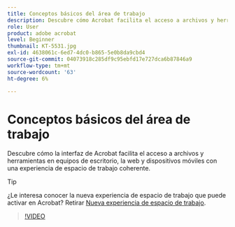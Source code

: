 ```yaml
---
title: Conceptos básicos del área de trabajo
description: Descubre cómo Acrobat facilita el acceso a archivos y herramientas en equipos de escritorio, la web y dispositivos móviles
role: User
product: adobe acrobat
level: Beginner
thumbnail: KT-5531.jpg
exl-id: 4638061c-6ed7-4dc0-b865-5e0b8da9cbd4
source-git-commit: 04073918c285df9c95ebfd17e727dca6b87846a9
workflow-type: tm+mt
source-wordcount: '63'
ht-degree: 6%

---
```


# Conceptos básicos del área de trabajo

Descubre cómo la interfaz de Acrobat facilita el acceso a archivos y herramientas en equipos de escritorio, la web y dispositivos móviles con una experiencia de espacio de trabajo coherente.

>[!TIP]
>
>¿Le interesa conocer la nueva experiencia de espacio de trabajo que puede activar en Acrobat? Retirar [Nueva experiencia de espacio de trabajo](new-workspace.md).

>[!VIDEO](https://video.tv.adobe.com/v/337971?hidetitle=true)
